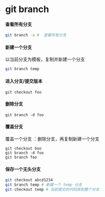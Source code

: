 # git branch 

#### 查看所有分支
``` bash
git branch -a #  查看所有分支
```


#### 新建一个分支
以当前分支为模板，复制并新建一个分支 
``` bash
git branch temp
```

#### 进入分支/提交版本
```
git checkout foo
```

#### 删除分支
```
git branch -d foo
```

#### 覆盖分支
覆盖一个分支 ：删除分支，再复制新建一个分支 
```
git checkout boo
git branch -d foo
git branch foo
```


#### 保存一个无头分支
``` bash
git checkout abcd1234 
git branch temp # 新建一个 temp 分支
git checkout temp # 当前提交的代码放到整个分支 
```
